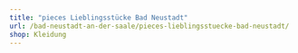 ```yaml
---
title: "pieces Lieblingsstücke Bad Neustadt"
url: /bad-neustadt-an-der-saale/pieces-lieblingsstuecke-bad-neustadt/
shop: Kleidung
---
```

